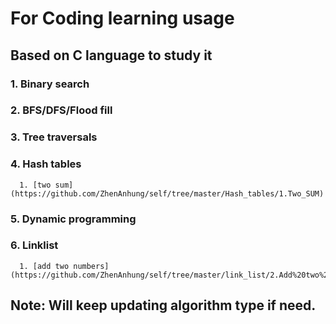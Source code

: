 # For Coding learning usage

## Based on C language to study it
### 1. Binary search
### 2. BFS/DFS/Flood fill
### 3. Tree traversals
### 4. Hash tables
      1. [two sum](https://github.com/ZhenAnhung/self/tree/master/Hash_tables/1.Two_SUM)
### 5. Dynamic programming
### 6. Linklist
      1. [add two numbers](https://github.com/ZhenAnhung/self/tree/master/link_list/2.Add%20two%20sum)



## Note: Will keep updating algorithm type if need.

